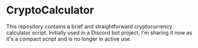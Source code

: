 # CryptoCalculator
This repository contains a brief and straightforward cryptocurrency calculator script. Initially used in a Discord bot project, I'm sharing it now as it's a compact script and is no longer in active use.

